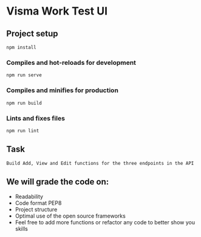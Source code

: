 # Visma Work Test UI

## Project setup

```
npm install
```

### Compiles and hot-reloads for development

```
npm run serve
```

### Compiles and minifies for production

```
npm run build
```

### Lints and fixes files

```
npm run lint
```

## Task

    Build Add, View and Edit functions for the three endpoints in the API 

## We will grade the code on:

- Readability
- Code format PEP8
- Project structure
- Optimal use of the open source frameworks 
- Feel free to add more functions or refactor any code to better show you skills
